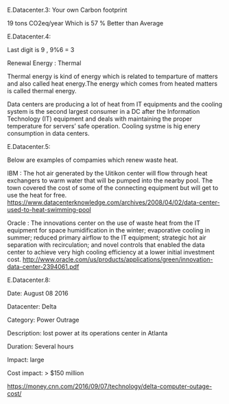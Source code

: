 
E.Datacenter.3: Your own Carbon footprint

19 tons CO2eq/year  Which is 57 % Better than Average

E.Datacenter.4:

Last digit is 9 , 9%6 = 3

Renewal Energy : Thermal 

Thermal energy is kind of energy which is related to temparture of matters and also called heat energy.The energy which comes from heated matters is called thermal energy.

Data centers are producing a lot of heat from IT equipments and the cooling system is the second largest consumer in a DC after the Information Technology (IT) equipment and deals with maintaining the proper temperature for servers’ safe operation. Cooling systme is hig enery consumption in data centers.




E.Datacenter.5:


Below are examples of compamies which renew waste heat.

IBM : The hot air generated by the Uitikon center will flow through heat exchangers to warm water that will be pumped into the nearby pool. The town covered the cost of some of the connecting equipment but will get to use the heat for free.
https://www.datacenterknowledge.com/archives/2008/04/02/data-center-used-to-heat-swimming-pool

Oracle : The innovations center on the use of waste heat from the IT equipment for space humidification in the winter; evaporative cooling in summer; reduced primary airflow to the IT equipment; strategic hot air separation with recirculation; and novel controls that enabled the data center to achieve very high cooling efficiency at a lower initial investment cost. 
http://www.oracle.com/us/products/applications/green/innovation-data-center-2394061.pdf

E.Datacenter.8:

Date: August 08 2016

Datacenter: Delta

Category: Power Outrage

Description: lost power at its operations center in Atlanta 

Duration: Several hours

Impact: large

Cost impact: > $150 million

https://money.cnn.com/2016/09/07/technology/delta-computer-outage-cost/


